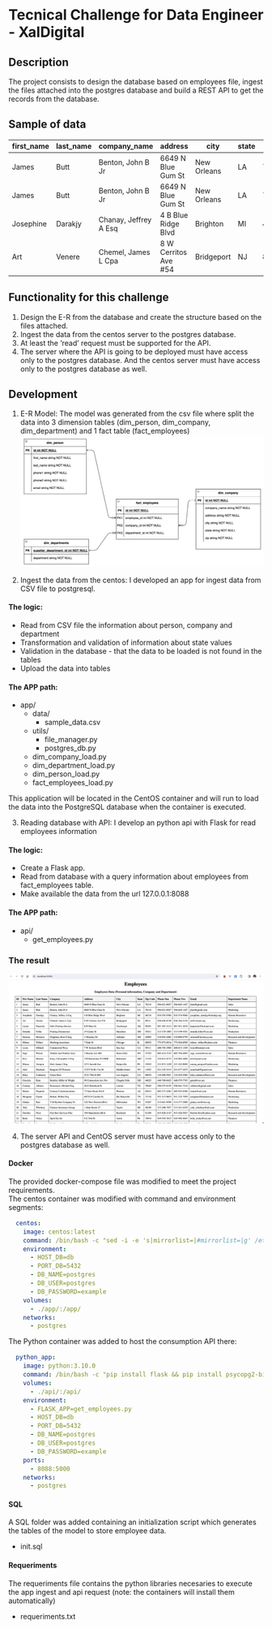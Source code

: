 # Tecnical Challenge for Data Engineer - XalDigital

## Description
The project consists to design the database based on employees file, ingest the files attached into the postgres database and build a REST API to get the records from the database.

## Sample of data
| first_name | last_name | company_name | address | city | state | zip | phone1 | phone2 | email | department |
|--------|------|------|--------|------|------|--------|------|------|--------|------|
| James | Butt | Benton, John B Jr | 6649 N Blue Gum St | New Orleans | LA | 70116 | 504-621-8927 | 504-845-1427 | jbutt@gmail.com | Sales |
| James | Butt | Benton, John B Jr | 6649 N Blue Gum St | New Orleans | LA | 70116 | 504-621-8927 | 504-845-1427 | jbutt@gmail.com | Marketing |
| Josephine | Darakjy | Chanay, Jeffrey A Esq | 4 B Blue Ridge Blvd | Brighton | MI | 48116 | 810-292-9388 | 810-374-9840 | josephine_darakjy@darakjy.org | Human Resources
| Art | Venere | Chemel, James L Cpa | 8 W Cerritos Ave #54 | Bridgeport | NJ | 8014 | 856-636-8749 | 856-264-4130 | art@venere.org | Purchasing |

## Functionality for this challenge

1. Design the E-R from the database and create the structure based on the files attached. 
2. Ingest the data from the centos server to the postgres database. 
3. At least the ‘read’ request must be supported for the API. 
4. The server where the API is going to be deployed must have access only to the postgres database. And the centos server must have access only to the postgres database as well.

## Development
1. E-R Model: The model was generated from the csv file where split the data into 3 dimension tables (dim_person, dim_company, dim_department) and 1 fact table (fact_employees)  
![Modelo Entidad-Relación de Employees](Documentation/diagrama_er_employees.png)  

2. Ingest the data from the centos: I developed an app for ingest data from CSV file to postgresql.  

#### The logic:
- Read from CSV file the information about person, company and department
- Transformation and validation of information about state values
- Validation in the database - that the data to be loaded is not found in the tables
- Upload the data into tables

#### The APP path:  
- app/
  - data/
    - sample_data.csv
  - utils/
    - file_manager.py
    - postgres_db.py
  - dim_company_load.py
  - dim_department_load.py
  - dim_person_load.py
  - fact_employees_load.py

This application will be located in the CentOS container and will run to load the data into the PostgreSQL database when the container is executed.

3. Reading database with API: I develop an python api with Flask for read employees information  
#### The logic:
- Create a Flask app.
- Read from database with a query information about employees from fact_employees table.
- Make available the data from the url 127.0.0.1:8088

#### The APP path:  
- api/
  - get_employees.py

### The result
![Employees table](Documentation/employees_table.png)  

4. The server API and CentOS server must have access only to the postgres database as well. 

#### Docker
The provided docker-compose file was modified to meet the project requirements.  
The centos container was modified with command and environment segments:
```yaml
  centos:
    image: centos:latest
    command: /bin/bash -c "sed -i -e 's|mirrorlist=|#mirrorlist=|g' /etc/yum.repos.d/CentOS-* && sed -i -e 's|#baseurl=http://mirror.centos.org|baseurl=http://vault.centos.org|g' /etc/yum.repos.d/CentOS-* && yum update -y && yum install -y python3 && yum clean all && pip3 install --upgrade pip && pip install pandas && pip install psycopg2-binary && cd app/ && python3 dim_company_load.py && python3 dim_person_load.py && python3 dim_department_load.py && python3 fact_employees_load.py"
    environment:
      - HOST_DB=db
      - PORT_DB=5432
      - DB_NAME=postgres
      - DB_USER=postgres
      - DB_PASSWORD=example
    volumes:
      - ./app/:/app/
    networks:
      - postgres
```

The Python container was added to host the consumption API there:
```yaml
  python_app:
    image: python:3.10.0
    command: /bin/bash -c "pip install flask && pip install psycopg2-binary && cd api/ && flask --app get_employees run --host=0.0.0.0"
    volumes:
      - ./api/:/api/
    environment:
      - FLASK_APP=get_employees.py
      - HOST_DB=db
      - PORT_DB=5432
      - DB_NAME=postgres
      - DB_USER=postgres
      - DB_PASSWORD=example
    ports:
      - 8088:5000
    networks:
      - postgres
```

#### SQL  
A SQL folder was added containing an initialization script which generates the tables of the model to store employee data.
- init.sql
#### Requeriments
The requeriments file contains the python libraries necesaries to execute the app ingest and api request (note: the containers will install them automatically)
- requeriments.txt
